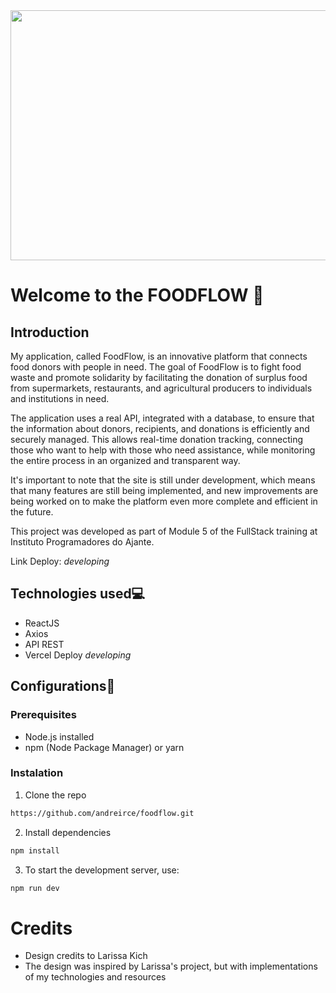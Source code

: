 <img src="https://i0.wp.com/mercadoeconsumo.com.br/wp-content/uploads/2019/04/Que-comida-saud%C3%A1vel-que-nada-brasileiro-gosta-de-fast-food.jpg?fit=1600%2C1067&ssl=1" width="1000" height="400">


# Welcome to the FOODFLOW 🍔

## Introduction

My application, called FoodFlow, is an innovative platform that connects food donors with people in need. The goal of FoodFlow is to fight food waste and promote solidarity by facilitating the donation of surplus food from supermarkets, restaurants, and agricultural producers to individuals and institutions in need.

The application uses a real API, integrated with a database, to ensure that the information about donors, recipients, and donations is efficiently and securely managed. This allows real-time donation tracking, connecting those who want to help with those who need assistance, while monitoring the entire process in an organized and transparent way.

It's important to note that the site is still under development, which means that many features are still being implemented, and new improvements are being worked on to make the platform even more complete and efficient in the future.

This project was developed as part of Module 5 of the FullStack training at Instituto Programadores do Ajante.

Link Deploy: *developing*


## Technologies used💻

* ReactJS
* Axios
* API REST
* Vercel Deploy *developing*


## Configurations🔧

### Prerequisites
* Node.js installed
* npm (Node Package Manager) or yarn

### Instalation
1. Clone the repo
```bash
https://github.com/andreirce/foodflow.git
```

2. Install dependencies
```bash
npm install
```
3. To start the development server, use:
```bash
npm run dev
```


# Credits
* Design credits to Larissa Kich
* The design was inspired by Larissa's project, but with implementations of my technologies and resources
